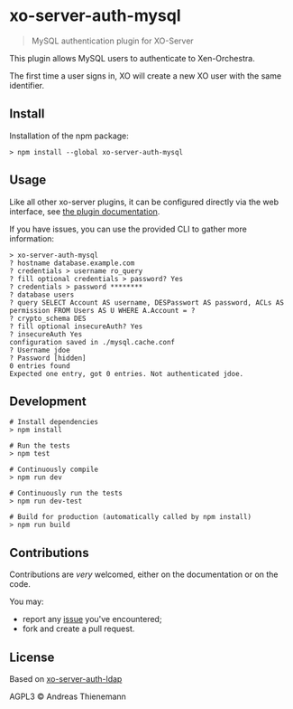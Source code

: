 # xo-server-auth-mysql

> MySQL authentication plugin for XO-Server

This plugin allows MySQL users to authenticate to Xen-Orchestra.

The first time a user signs in, XO will create a new XO user with the
same identifier.

## Install

Installation of the npm package:

```
> npm install --global xo-server-auth-mysql
```

## Usage

Like all other xo-server plugins, it can be configured directly via
the web interface, see [the plugin documentation](https://xen-orchestra.com/docs/plugins.html).

If you have issues, you can use the provided CLI to gather more
information:

```
> xo-server-auth-mysql
? hostname database.example.com
? credentials > username ro_query
? fill optional credentials > password? Yes
? credentials > password ********
? database users
? query SELECT Account AS username, DESPasswort AS password, ACLs AS permission FROM Users AS U WHERE A.Account = ?
? crypto_schema DES
? fill optional insecureAuth? Yes
? insecureAuth Yes
configuration saved in ./mysql.cache.conf
? Username jdoe
? Password [hidden]
0 entries found
Expected one entry, got 0 entries. Not authenticated jdoe.
```

## Development

```
# Install dependencies
> npm install

# Run the tests
> npm test

# Continuously compile
> npm run dev

# Continuously run the tests
> npm run dev-test

# Build for production (automatically called by npm install)
> npm run build
```

## Contributions

Contributions are *very* welcomed, either on the documentation or on
the code.

You may:

- report any [issue](https://github.com/ixs/xo-server-auth-mysql/issues)
  you've encountered;
- fork and create a pull request.

## License

Based on [xo-server-auth-ldap](https://github.com/vatesfr/xen-orchestra/tree/master/packages/xo-server-auth-ldap)

AGPL3 © Andreas Thienemann
